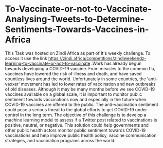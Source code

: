# To-Vaccinate-or-not-to-Vaccinate-Analysing-Tweets-to-Determine-Sentiments-Towards-Vaccines-in-Africa
This Task was hosted on Zindi Africa as part of It's weekly challenge. To access it use the link    https://zindi.africa/competitions/zindiweekendz-learning-to-vaccinate-or-not-to-vaccinate   .Work has already begun towards developing a COVID-19 vaccine. From measles to the common flu, vaccines have lowered the risk of illness and death, and have saved countless lives around the world. Unfortunately in some countries, the 'anti-vaxxer' movement has led to lower rates of vaccination and new outbreaks of old diseases.  Although it may be many months before we see COVID-19 vaccines available on a global scale, it is important to monitor public sentiment towards vaccinations now and especially in the future when COVID-19 vaccines are offered to the public. The anti-vaccination sentiment could pose a serious threat to the global efforts to get COVID-19 under control in the long term.  The objective of this challenge is to develop a machine learning model to assess if a Twitter post related to vaccinations is positive, neutral, or negative. This solution could help governments and other public health actors monitor public sentiment towards COVID-19 vaccinations and help improve public health policy, vaccine communication strategies, and vaccination programs across the world.
